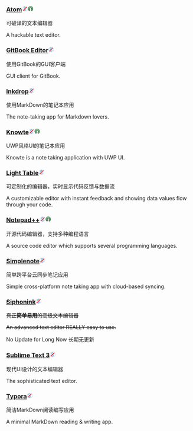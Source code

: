 ### [Atom](https://atom.io/)![](/assets/图片2.png)![](/assets/open-source-icon.png)

可破译的文本编辑器

A hackable text editor.

### [GitBook Editor](https://www.gitbook.com/editor)![](/assets/图片2.png)

使用GitBook的GUI客户端

GUI client for GitBook.

### [Inkdrop](https://www.inkdrop.info/)![](/assets/图片2.png)

使用MarkDown的笔记本应用

The note-taking app for Markdown lovers.

### [Knowte](http://www.digimezzo.com/content/software/knowte/)![](/assets/图片2.png)![](/assets/open-source-icon.png)

UWP风格UI的笔记本应用

Knowte is a note taking application with UWP UI.

### [Light Table](http://lighttable.com/)![](/assets/图片2.png)

可定制化的编辑器，实时显示代码反馈与数据流

A customizable editor with instant feedback and showing data values flow through your code.

### [Notepad++](https://notepad-plus-plus.org/)![](/assets/图片2.png)![](/assets/open-source-icon.png)

开源代码编辑器，支持多种编程语言

A source code editor which supports several programming languages.

### [Simplenote](https://simplenote.com/)![](/assets/图片2.png)

简单跨平台云同步笔记应用

Simple cross-platform note taking app with cloud-based syncing.

### [~~Siphonink~~](http://nullice.com/Gasoft/Siphonink/)![](/assets/图片2.png)

~~真正**简单易用**的高级文本编辑器~~

~~An advanced text editor REALLY easy to use.~~

No Update for Long Now 长期无更新

### [Sublime Text 3](http://www.sublimetext.com/3)![](/assets/图片2.png)

现代UI设计的文本编辑器

The sophisticated text editor.

### [Typora](https://typora.io/)![](/assets/图片2.png)

简洁MarkDown阅读编写应用

A minimal MarkDown reading & writing app.

